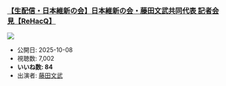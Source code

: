### [【生配信・日本維新の会】日本維新の会・藤田文武共同代表 記者会見【ReHacQ】](https://www.youtube.com/watch?v=IlkGseYvWzI)
[![](https://img.youtube.com/vi/IlkGseYvWzI/sddefault.jpg)](https://www.youtube.com/watch?v=IlkGseYvWzI)
-   公開日: 2025-10-08
-   視聴数: 7,002
-   **いいね数: 84**
-   出演者: [藤田文武](/rehacq_fan/people/藤田文武 "wikilink")
